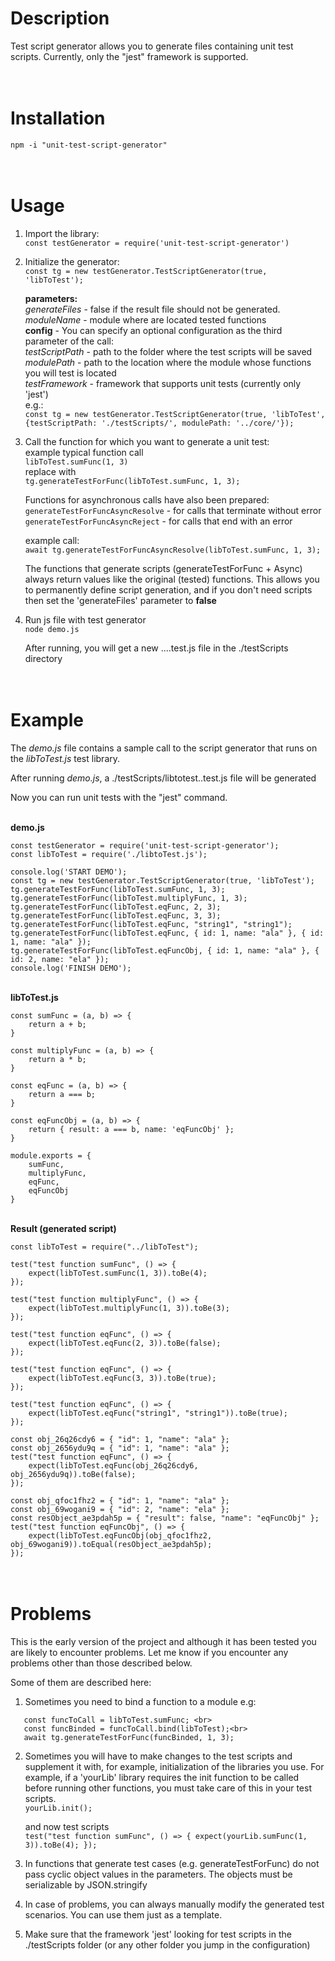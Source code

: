 # Description

Test script generator allows you to generate files containing unit test scripts.
Currently, only the "jest" framework is supported.

# <br>Installation

`npm -i "unit-test-script-generator"`

# <br>Usage

1. Import the library:<br>
   `const testGenerator = require('unit-test-script-generator')`

2. Initialize the generator:<br>
   `const tg = new testGenerator.TestScriptGenerator(true, 'libToTest');`<br>

   **parameters:** <br>
   _generateFiles_ - false if the result file should not be generated.<br>
   _moduleName_ - module where are located tested functions<br>
   **config** - You can specify an optional configuration as the third parameter of the call:<br>
   _testScriptPath_ - path to the folder where the test scripts will be saved<br>
   _modulePath_ - path to the location where the module whose functions you will test is located<br>
   _testFramework_ - framework that supports unit tests (currently only 'jest')<br>
   e.g.:<br> `const tg = new testGenerator.TestScriptGenerator(true, 'libToTest', {testScriptPath: './testScripts/', modulePath: '../core/'});`

3. Call the function for which you want to generate a unit test: <br>
   example typical function call <br>
   `libToTest.sumFunc(1, 3)` <br>
   replace with <br>
   `tg.generateTestForFunc(libToTest.sumFunc, 1, 3);`

   Functions for asynchronous calls have also been prepared:<br>
   `generateTestForFuncAsyncResolve` - for calls that terminate without error<br>
   `generateTestForFuncAsyncReject` - for calls that end with an error

   example call: <br>
   `await tg.generateTestForFuncAsyncResolve(libToTest.sumFunc, 1, 3);`

   The functions that generate scripts (generateTestForFunc + Async) always return values like the original (tested) functions. This allows you to permanently define script generation, and if you don't need scripts then set the 'generateFiles' parameter to **false**

4. Run js file with test generator<br>
   `node demo.js`

   After running, you will get a new ....test.js file in the ./testScripts directory

# <br>Example

The _demo.js_ file contains a sample call to the script generator that runs on the _libToTest.js_ test library.

After running _demo.js_, a ./testScripts/libtotest.<timestamp>.test.js file will be generated

Now you can run unit tests with the "jest" command.

<br>**demo.js**

```
const testGenerator = require('unit-test-script-generator');
const libToTest = require('./libtoTest.js');

console.log('START DEMO');
const tg = new testGenerator.TestScriptGenerator(true, 'libToTest');
tg.generateTestForFunc(libToTest.sumFunc, 1, 3);
tg.generateTestForFunc(libToTest.multiplyFunc, 1, 3);
tg.generateTestForFunc(libToTest.eqFunc, 2, 3);
tg.generateTestForFunc(libToTest.eqFunc, 3, 3);
tg.generateTestForFunc(libToTest.eqFunc, "string1", "string1");
tg.generateTestForFunc(libToTest.eqFunc, { id: 1, name: "ala" }, { id: 1, name: "ala" });
tg.generateTestForFunc(libToTest.eqFuncObj, { id: 1, name: "ala" }, { id: 2, name: "ela" });
console.log('FINISH DEMO');
```

<br>**libToTest.js**

```
const sumFunc = (a, b) => {
    return a + b;
}

const multiplyFunc = (a, b) => {
    return a * b;
}

const eqFunc = (a, b) => {
    return a === b;
}

const eqFuncObj = (a, b) => {
    return { result: a === b, name: 'eqFuncObj' };
}

module.exports = {
    sumFunc,
    multiplyFunc,
    eqFunc,
    eqFuncObj
}
```

<br>**Result (generated script)**

```
const libToTest = require("../libToTest");

test("test function sumFunc", () => {
    expect(libToTest.sumFunc(1, 3)).toBe(4);
});

test("test function multiplyFunc", () => {
    expect(libToTest.multiplyFunc(1, 3)).toBe(3);
});

test("test function eqFunc", () => {
    expect(libToTest.eqFunc(2, 3)).toBe(false);
});

test("test function eqFunc", () => {
    expect(libToTest.eqFunc(3, 3)).toBe(true);
});

test("test function eqFunc", () => {
    expect(libToTest.eqFunc("string1", "string1")).toBe(true);
});

const obj_26q26cdy6 = { "id": 1, "name": "ala" };
const obj_2656ydu9q = { "id": 1, "name": "ala" };
test("test function eqFunc", () => {
    expect(libToTest.eqFunc(obj_26q26cdy6, obj_2656ydu9q)).toBe(false);
});

const obj_qfoc1fhz2 = { "id": 1, "name": "ala" };
const obj_69wogani9 = { "id": 2, "name": "ela" };
const resObject_ae3pdah5p = { "result": false, "name": "eqFuncObj" };
test("test function eqFuncObj", () => {
    expect(libToTest.eqFuncObj(obj_qfoc1fhz2, obj_69wogani9)).toEqual(resObject_ae3pdah5p);
});
```

# <br>Problems

This is the early version of the project and although it has been tested you are likely to encounter problems.
Let me know if you encounter any problems other than those described below.

Some of them are described here:

1. Sometimes you need to bind a function to a module e.g:

```
   const funcToCall = libToTest.sumFunc; <br>
   const funcBinded = funcToCall.bind(libToTest);<br>
   await tg.generateTestForFunc(funcBinded, 1, 3);
```

2. Sometimes you will have to make changes to the test scripts and supplement it with, for example, initialization of the libraries you use.
   For example, if a 'yourLib' library requires the init function to be called before running other functions, you must take care of this in your test scripts.<br>
   `yourLib.init();` <br>

   and now test scripts <br>
   `test("test function sumFunc", () => { expect(yourLib.sumFunc(1, 3)).toBe(4); });`

3. In functions that generate test cases (e.g. generateTestForFunc) do not pass cyclic object values in the parameters. The objects must be serializable by JSON.stringify

4. In case of problems, you can always manually modify the generated test scenarios. You can use them just as a template.

5. Make sure that the framework 'jest' looking for test scripts in the ./testScripts folder (or any other folder you jump in the configuration)
